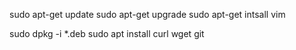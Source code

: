 
sudo apt-get update
sudo apt-get upgrade
sudo apt-get intsall vim

sudo dpkg -i *.deb
sudo apt install curl wget git
